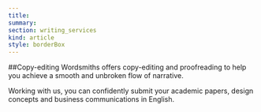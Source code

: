 ```yaml
--- 
title:
summary: 
section: writing_services
kind: article
style: borderBox
---
```

##Copy-editing 
Wordsmiths offers copy-editing and proofreading to help you achieve a smooth and unbroken flow of narrative.

Working with us, you can confidently submit your academic papers, design concepts and business communications in English.